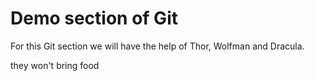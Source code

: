 #  Demo section of Git

For this Git section we will have the help of Thor, Wolfman and Dracula.

they won't bring food

